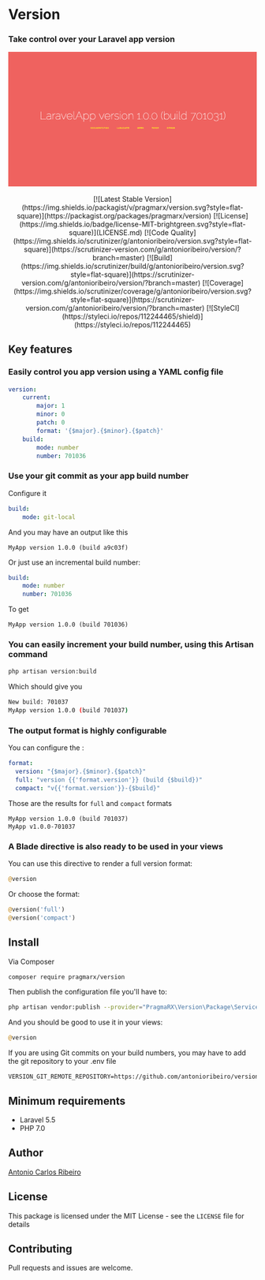 # Version
### Take control over your Laravel app version

<p align="center"><img src="docs/screenshot.png"></p>

<p align="center">
[![Latest Stable Version](https://img.shields.io/packagist/v/pragmarx/version.svg?style=flat-square)](https://packagist.org/packages/pragmarx/version)
[![License](https://img.shields.io/badge/license-MIT-brightgreen.svg?style=flat-square)](LICENSE.md) 
[![Code Quality](https://img.shields.io/scrutinizer/g/antonioribeiro/version.svg?style=flat-square)](https://scrutinizer-version.com/g/antonioribeiro/version/?branch=master) 
[![Build](https://img.shields.io/scrutinizer/build/g/antonioribeiro/version.svg?style=flat-square)](https://scrutinizer-version.com/g/antonioribeiro/version/?branch=master) 
[![Coverage](https://img.shields.io/scrutinizer/coverage/g/antonioribeiro/version.svg?style=flat-square)](https://scrutinizer-version.com/g/antonioribeiro/version/?branch=master)
[![StyleCI](https://styleci.io/repos/112244465/shield)](https://styleci.io/repos/112244465)
</p>

## Key features

### Easily control you app version using a YAML config file

``` yaml
version: 
    current:
        major: 1
        minor: 0
        patch: 0
        format: '{$major}.{$minor}.{$patch}'
    build:
        mode: number
        number: 701036
```

### Use your git commit as your app build number

Configure it

``` yaml
build:
    mode: git-local
```

And you may have an output like this

```
MyApp version 1.0.0 (build a9c03f)
```

Or just use an incremental build number:

``` yaml
build:
    mode: number
    number: 701036
```

To get

```
MyApp version 1.0.0 (build 701036)
```

### You can easily increment your build number, using this Artisan command

``` bash
php artisan version:build
```

Which should give you 

``` bash
New build: 701037
MyApp version 1.0.0 (build 701037) 
```

### The output format is highly configurable

You can configure the :

``` yaml
format:
  version: "{$major}.{$minor}.{$patch}"
  full: "version {{'format.version'}} (build {$build})"
  compact: "v{{'format.version'}}-{$build}"
```

Those are the results for `full` and `compact` formats

```
MyApp version 1.0.0 (build 701037)
MyApp v1.0.0-701037
```

### A Blade directive is also ready to be used in your views

You can use this directive to render a full version format:

``` php
@version
```

Or choose the format:

``` php
@version('full')
@version('compact')
```

## Install

Via Composer

``` bash
composer require pragmarx/version
```

Then publish the configuration file you'll have to:

``` bash
php artisan vendor:publish --provider="PragmaRX\Version\Package\ServiceProvider"
```

And you should be good to use it in your views:

``` php
@version
```

If you are using Git commits on your build numbers, you may have to add the git repository to your .env file

``` text
VERSION_GIT_REMOTE_REPOSITORY=https://github.com/antonioribeiro/version.git
```

## Minimum requirements

- Laravel 5.5
- PHP 7.0

## Author

[Antonio Carlos Ribeiro](http://twitter.com/iantonioribeiro)

## License

This package is licensed under the MIT License - see the `LICENSE` file for details

## Contributing

Pull requests and issues are welcome.


<!-- [![Downloads](https://img.shields.io/packagist/dt/pragmarx/version.svg?style=flat-square)](https://packagist.org/packages/pragmarx/version) --> 
